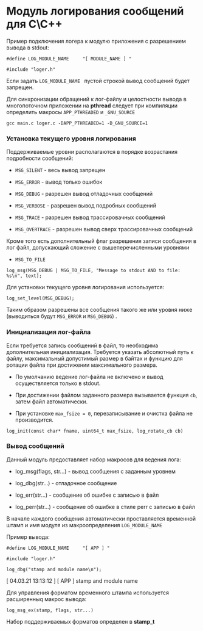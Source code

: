 # Модуль логирования сообщений для C\C++ 


Пример подключения логера к модулю приложения с разрешением вывода в stdout:

`#define LOG_MODULE_NAME     "[ MODULE_NAME ] "`

`#include "loger.h"`

Если задать `LOG_MODULE_NAME ` пустой строкой вывод сообщений будет запрещен.

Для синхронизации обращений к лог-файлу и целостности вывода в многопоточном приложении на **pthread** следует при компиляции определить макросы `APP_PTHREADED` и `_GNU_SOURCE`

`gcc main.c loger.c -DAPP_PTHREADED=1 -D_GNU_SOURCE=1`

### Установка текущего уровня логирования

Поддерживаемые уровни располагаются в порядке возрастания подробности сообщений:

* `MSG_SILENT` - весь вывод запрещен

* `MSG_ERROR` - вывод только ошибок

* `MSG_DEBUG` - разрешен вывод отладочных сообщений

* `MSG_VERBOSE` - разрешен вывод подробных сообщений

* `MSG_TRACE` - разрешен вывод трассировачных сообщений

* `MSG_OVERTRACE` - разрешен вывод сверх трассировачных сообщений

Кроме того есть дополнительный флаг разрешения записи сообщения в лог файл, допускающий сложение с вышеперечисленными уровнями 

* `MSG_TO_FILE`

`log_msg(MSG_DEBUG | MSG_TO_FILE, "Message to stdout AND to file: %s\n", text);`


Для установки текущего уровня логирования используется:

`log_set_level(MSG_DEBUG);`

Таким образом разрешены все сообщения такого же или уровня ниже
(выводиться будут `MSG_ERROR` и `MSG_DEBUG`) .



### Инициализация лог-файла

Если требуется запись сообщений в файл, то необходима дополнительная инициализация. Требуется указать абсолютный путь к файлу, максимальный допустимый размер в байтах и функцию для ротации файла при достижении максимального размера. 

* По умолчанию ведение лог-файла не включено и вывод осуществляется только в stdout. 

* При достижении файлом заданного размера вызывается функция `cb`, затем файл автоматически. 

* При установке `max_fsize = 0`, перезаписывание и очистка файла не производится. 

`log_init(const char* fname, uint64_t max_fsize, log_rotate_cb cb)`


### Вывод сообщений
Данный модуль предоставляет набор макросов для ведения лога:

* log_msg(flags, str...) - вывод сообщения с заданным уровнем

* log_dbg(str...) - отладочное сообщение

* log_err(str...)  - сообщение об ошибке с записью в файл

* log_perr(str...) - сообщение об ошибке в стиле perr с записью в файл

В начале каждого сообщения автоматически проставляется временной штамп и имя модуля из макроопределения `LOG_MODULE_NAME `

Пример вывода:

`#define LOG_MODULE_NAME     "[ APP ] "`

`#include "loger.h"`

`log_dbg("stamp and module name\n");`

[ 04.03.21 13:13:12 ] [ APP ] stamp and module name

Для управления форматом временного штампа используeтся расширенныq макрос вывода:

`log_msg_ex(stamp, flags, str...)`

Набор поддерживаемых форматов определен в **stamp_t**